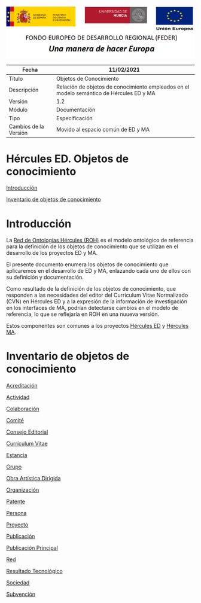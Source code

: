 ![](../Docs/media/CabeceraDocumentosMD.png)

| Fecha         | 11/02/2021                                                   |
| ------------- | ------------------------------------------------------------ |
|Título|Objetos de Conocimiento| 
|Descripción|Relación de objetos de conocimiento empleados en el modelo semántico de Hércules ED y MA|
|Versión|1.2|
|Módulo|Documentación|
|Tipo|Especificación|
|Cambios de la Versión|Movido al espacio común de ED y MA|

# Hércules ED. Objetos de conocimiento

[Introducción](#introducción)

[Inventario de objetos de conocimiento](#inventario-de-objetos-de-conocimiento)

Introducción
============

La [Red de Ontologías Hércules (ROH)](https://github.com/HerculesCRUE/ROH) es el modelo ontológico de referencia para la definición de los objetos de conocimiento que se utilizan en el desarrollo de los proyectos ED y MA.

El presente documento enumera los objetos de conocimiento que aplicaremos en el desarrollo de ED y MA, enlazando cada uno de ellos con su definición y documentación.

Como resultado de la definición de los objetos de conocimiento, que responden a las necesidades del editor del Curriculum Vitae Normalizado (CVN) en Hércules ED y a la expresión de la información de investigación en los interfaces de MA, podrían detectarse cambios en el modelo de referencia, lo que se reflejaría en ROH en una nuueva versión.

Estos componentes son comunes a los proyectos [Hércules ED](https://github.com/HerculesCRUE/HerculesED) y [Hércules MA](https://github.com/HerculesCRUE/HerculesMA).

Inventario de objetos de conocimiento
=====================================

[Acreditación](Accreditation)

[Actividad](Activity)

[Colaboración](Collaboration)

[Comité](Committee)

[Consejo Editorial](Council)

[Currículum Vitae](CurriculumVitae)

[Estancia](Stay)

[Grupo](Group)

[Obra Artística Dirigida](SupervisedArtisticProject)

[Organización](Organization)

[Patente](Patent)

[Persona](Person)

[Proyecto](Project)

[Publicación](Document)

[Publicación Principal](MainDocument)

[Red](Network)

[Resultado Tecnológico](TechnologicalResult)

[Sociedad](Society)

[Subvención](Grant)
